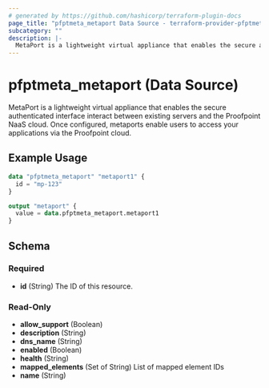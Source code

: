 ```yaml
---
# generated by https://github.com/hashicorp/terraform-plugin-docs
page_title: "pfptmeta_metaport Data Source - terraform-provider-pfptmeta"
subcategory: ""
description: |-
  MetaPort is a lightweight virtual appliance that enables the secure authenticated interface interact between existing servers and the Proofpoint NaaS cloud. Once configured, metaports enable users to access your applications via the Proofpoint cloud.
---
```


# pfptmeta_metaport (Data Source)

MetaPort is a lightweight virtual appliance that enables the secure authenticated interface interact between existing servers and the Proofpoint NaaS cloud. Once configured, metaports enable users to access your applications via the Proofpoint cloud.

## Example Usage

```terraform
data "pfptmeta_metaport" "metaport1" {
  id = "mp-123"
}

output "metaport" {
  value = data.pfptmeta_metaport.metaport1
}
```

<!-- schema generated by tfplugindocs -->
## Schema

### Required

- **id** (String) The ID of this resource.

### Read-Only

- **allow_support** (Boolean)
- **description** (String)
- **dns_name** (String)
- **enabled** (Boolean)
- **health** (String)
- **mapped_elements** (Set of String) List of mapped element IDs
- **name** (String)


